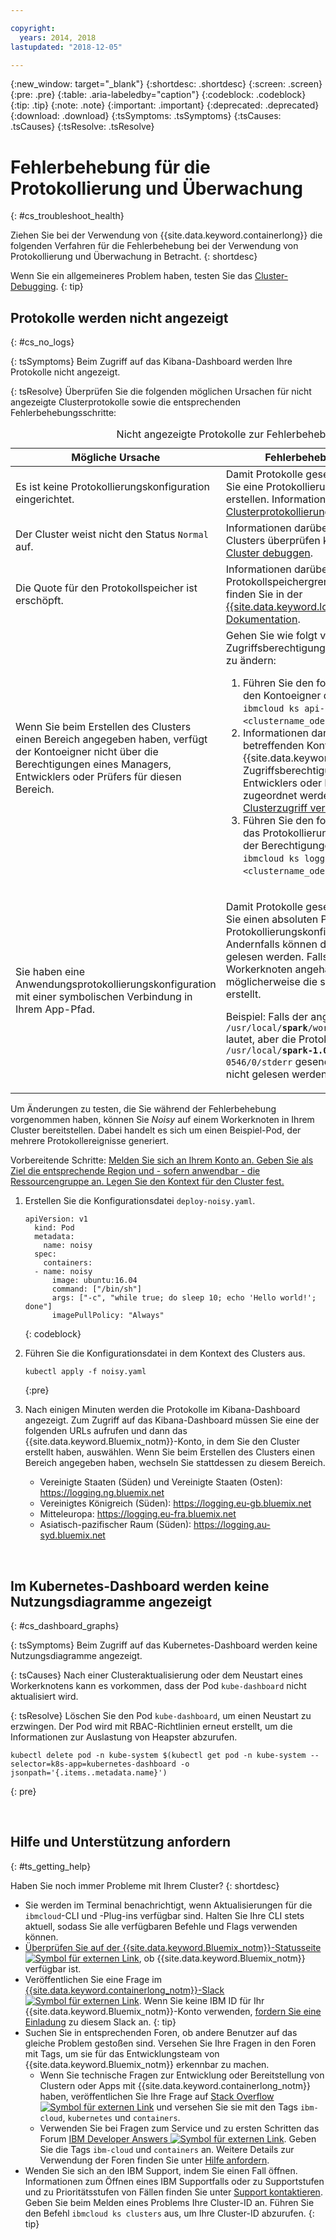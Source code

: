 ```yaml
---

copyright:
  years: 2014, 2018
lastupdated: "2018-12-05"

---
```


{:new_window: target="_blank"}
{:shortdesc: .shortdesc}
{:screen: .screen}
{:pre: .pre}
{:table: .aria-labeledby="caption"}
{:codeblock: .codeblock}
{:tip: .tip}
{:note: .note}
{:important: .important}
{:deprecated: .deprecated}
{:download: .download}
{:tsSymptoms: .tsSymptoms}
{:tsCauses: .tsCauses}
{:tsResolve: .tsResolve}



# Fehlerbehebung für die Protokollierung und Überwachung
{: #cs_troubleshoot_health}

Ziehen Sie bei der Verwendung von {{site.data.keyword.containerlong}} die folgenden Verfahren für die Fehlerbehebung bei der Verwendung von Protokollierung und Überwachung in Betracht.
{: shortdesc}

Wenn Sie ein allgemeineres Problem haben, testen Sie das [Cluster-Debugging](cs_troubleshoot.html).
{: tip}

## Protokolle werden nicht angezeigt
{: #cs_no_logs}

{: tsSymptoms}
Beim Zugriff auf das Kibana-Dashboard werden Ihre Protokolle nicht angezeigt.

{: tsResolve}
Überprüfen Sie die folgenden möglichen Ursachen für nicht angezeigte Clusterprotokolle sowie die entsprechenden Fehlerbehebungsschritte:

<table>
<caption>Nicht angezeigte Protokolle zur Fehlerbehebung</caption>
  <col width="40%">
  <col width="60%">
  <thead>
    <tr>
      <th>Mögliche Ursache</th>
      <th>Fehlerbehebungsmaßnahme</th>
    </tr>
 </thead>
 <tbody>
  <tr>
    <td>Es ist keine Protokollierungskonfiguration eingerichtet.</td>
    <td>Damit Protokolle gesendet werden, müssen Sie eine Protokollierungskonfiguration erstellen. Informationen dazu finden Sie unter <a href="cs_health.html#logging">Clusterprotokollierung konfigurieren</a>.</td>
  </tr>
  <tr>
    <td>Der Cluster weist nicht den Status <code>Normal</code> auf.</td>
    <td>Informationen darüber, wie Sie den Status des Clusters überprüfen können, finden Sie unter <a href="cs_troubleshoot.html#debug_clusters">Cluster debuggen</a>.</td>
  </tr>
  <tr>
    <td>Die Quote für den Protokollspeicher ist erschöpft.</td>
    <td>Informationen darüber, wie Sie die Protokollspeichergrenze erhöhen können, finden Sie in der <a href="/docs/services/CloudLogAnalysis/troubleshooting/error_msgs.html">{{site.data.keyword.loganalysislong_notm}}-Dokumentation</a>.</td>
  </tr>
  <tr>
    <td>Wenn Sie beim Erstellen des Clusters einen Bereich angegeben haben, verfügt der Kontoeigner nicht über die Berechtigungen eines Managers, Entwicklers oder Prüfers für diesen Bereich.</td>
      <td>Gehen Sie wie folgt vor, um die Zugriffsberechtigungen für den Kontoeigner zu ändern:
      <ol><li>Führen Sie den folgenden Befehl aus, um den Kontoeigner des Clusters zu ermitteln: <code>ibmcloud ks api-key-info &lt;clustername_oder_-id&gt;</code>.</li>
      <li>Informationen darüber, wie dem betreffenden Kontoeigner die {{site.data.keyword.containerlong_notm}}-Zugriffsberechtigung eines Managers, Entwicklers oder Prüfers für den Bereich zugeordnet werden kann, finden Sie unter <a href="cs_users.html">Clusterzugriff verwalten</a>.</li>
      <li>Führen Sie den folgenden Befehl aus, um das Protokollierungstoken nach Änderung der Berechtigungen zu aktualisieren: <code>ibmcloud ks logging-config-refresh &lt;clustername_oder_-id&gt;</code>.</li></ol></td>
    </tr>
    <tr>
      <td>Sie haben eine Anwendungsprotokollierungskonfiguration mit einer symbolischen Verbindung in Ihrem App-Pfad.</td>
      <td><p>Damit Protokolle gesendet werden, müssen Sie einen absoluten Pfad in Ihrer Protokollierungskonfiguration verwenden. Andernfalls können die Protokolle nicht gelesen werden. Falls Ihr Pfad an Ihren Workerknoten angehängt ist, wurde dadurch möglicherweise die symbolische Verbindung erstellt.</p> <p>Beispiel: Falls der angegebene Pfad <code>/usr/local/<b>spark</b>/work/app-0546/0/stderr</code> lautet, aber die Protokolle an <code>/usr/local/<b>spark-1.0-hadoop-1.2</b>/work/app-0546/0/stderr</code> gesendet werden, können sie nicht gelesen werden.</p></td>
    </tr>
  </tbody>
</table>

Um Änderungen zu testen, die Sie während der Fehlerbehebung vorgenommen haben, können Sie *Noisy* auf einem Workerknoten in Ihrem Cluster bereitstellen. Dabei handelt es sich um einen Beispiel-Pod, der mehrere Protokollereignisse generiert. 

Vorbereitende Schritte: [Melden Sie sich an Ihrem Konto an. Geben Sie als Ziel die entsprechende Region und - sofern anwendbar - die Ressourcengruppe an. Legen Sie den Kontext für den Cluster fest.](cs_cli_install.html#cs_cli_configure)

1. Erstellen Sie die Konfigurationsdatei `deploy-noisy.yaml`.
    ```
    apiVersion: v1
      kind: Pod
      metadata:
        name: noisy
      spec:
        containers:
      - name: noisy
          image: ubuntu:16.04
          command: ["/bin/sh"]
          args: ["-c", "while true; do sleep 10; echo 'Hello world!'; done"]
          imagePullPolicy: "Always"
      ```
      {: codeblock}

2. Führen Sie die Konfigurationsdatei in dem Kontext des Clusters aus.
    ```
    kubectl apply -f noisy.yaml
    ```
    {:pre}

3. Nach einigen Minuten werden die Protokolle im Kibana-Dashboard angezeigt. Zum Zugriff auf das Kibana-Dashboard müssen Sie eine der folgenden URLs aufrufen und dann das {{site.data.keyword.Bluemix_notm}}-Konto, in dem Sie den Cluster erstellt haben, auswählen. Wenn Sie beim Erstellen des Clusters einen Bereich angegeben haben, wechseln Sie stattdessen zu diesem Bereich.
    - Vereinigte Staaten (Süden) und Vereinigte Staaten (Osten): https://logging.ng.bluemix.net
    - Vereinigtes Königreich (Süden): https://logging.eu-gb.bluemix.net
    - Mitteleuropa: https://logging.eu-fra.bluemix.net
    - Asiatisch-pazifischer Raum (Süden): https://logging.au-syd.bluemix.net

<br />


## Im Kubernetes-Dashboard werden keine Nutzungsdiagramme angezeigt
{: #cs_dashboard_graphs}

{: tsSymptoms}
Beim Zugriff auf das Kubernetes-Dashboard werden keine Nutzungsdiagramme angezeigt.

{: tsCauses}
Nach einer Clusteraktualisierung oder dem Neustart eines Workerknotens kann es vorkommen, dass der Pod `kube-dashboard` nicht aktualisiert wird.

{: tsResolve}
Löschen Sie den Pod `kube-dashboard`, um einen Neustart zu erzwingen. Der Pod wird mit RBAC-Richtlinien erneut erstellt, um die Informationen zur Auslastung von Heapster abzurufen.

  ```
  kubectl delete pod -n kube-system $(kubectl get pod -n kube-system --selector=k8s-app=kubernetes-dashboard -o jsonpath='{.items..metadata.name}')
  ```
  {: pre}

<br />


## Hilfe und Unterstützung anfordern
{: #ts_getting_help}

Haben Sie noch immer Probleme mit Ihrem Cluster?
{: shortdesc}

-  Sie werden im Terminal benachrichtigt, wenn Aktualisierungen für die `ibmcloud`-CLI und -Plug-ins verfügbar sind. Halten Sie Ihre CLI stets aktuell, sodass Sie alle verfügbaren Befehle und Flags verwenden können.
-   [Überprüfen Sie auf der {{site.data.keyword.Bluemix_notm}}-Statusseite ![Symbol für externen Link](../icons/launch-glyph.svg "Symbol für externen Link")](https://developer.ibm.com/bluemix/support/#status), ob {{site.data.keyword.Bluemix_notm}} verfügbar ist.
-   Veröffentlichen Sie eine Frage im [{{site.data.keyword.containerlong_notm}}-Slack ![Symbol für externen Link](../icons/launch-glyph.svg "Symbol für externen Link")](https://ibm-container-service.slack.com).
    Wenn Sie keine IBM ID für Ihr {{site.data.keyword.Bluemix_notm}}-Konto verwenden, [fordern Sie eine Einladung](https://bxcs-slack-invite.mybluemix.net/) zu diesem Slack an.
    {: tip}
-   Suchen Sie in entsprechenden Foren, ob andere Benutzer auf das gleiche Problem
gestoßen sind. Versehen Sie Ihre Fragen in den Foren mit Tags, um sie für das Entwicklungsteam
von {{site.data.keyword.Bluemix_notm}} erkennbar zu machen.
    -   Wenn Sie technische Fragen zur Entwicklung oder Bereitstellung von Clustern oder Apps mit {{site.data.keyword.containerlong_notm}} haben, veröffentlichen Sie Ihre Frage auf [Stack Overflow ![Symbol für externen Link](../icons/launch-glyph.svg "Symbol für externen Link")](https://stackoverflow.com/questions/tagged/ibm-cloud+containers) und versehen Sie sie mit den Tags `ibm-cloud`, `kubernetes` und `containers`.
    -   Verwenden Sie bei Fragen zum Service und zu ersten Schritten das Forum [IBM Developer Answers ![Symbol für externen Link](../icons/launch-glyph.svg "Symbol für externen Link")](https://developer.ibm.com/answers/topics/containers/?smartspace=bluemix). Geben Sie die Tags `ibm-cloud` und `containers` an.
    Weitere Details zur Verwendung der Foren finden Sie unter [Hilfe anfordern](/docs/get-support/howtogetsupport.html#using-avatar).
-   Wenden Sie sich an den IBM Support, indem Sie einen Fall öffnen. Informationen zum Öffnen eines IBM Supportfalls oder zu Supportstufen und zu Prioritätsstufen von Fällen finden Sie unter [Support kontaktieren](/docs/get-support/howtogetsupport.html#getting-customer-support). Geben Sie beim Melden eines Problems Ihre Cluster-ID an. Führen Sie den Befehl `ibmcloud ks clusters` aus, um Ihre Cluster-ID abzurufen.
{: tip}

